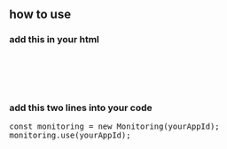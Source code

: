## how to use

### add this in your html
<pre>
<script defer src="lib.js"></script>
<script defer src="yourscript.js"></script>
</pre>
   
### add this two lines into your code
<pre>
const monitoring = new Monitoring(yourAppId);
monitoring.use(yourAppId);
</pre>

